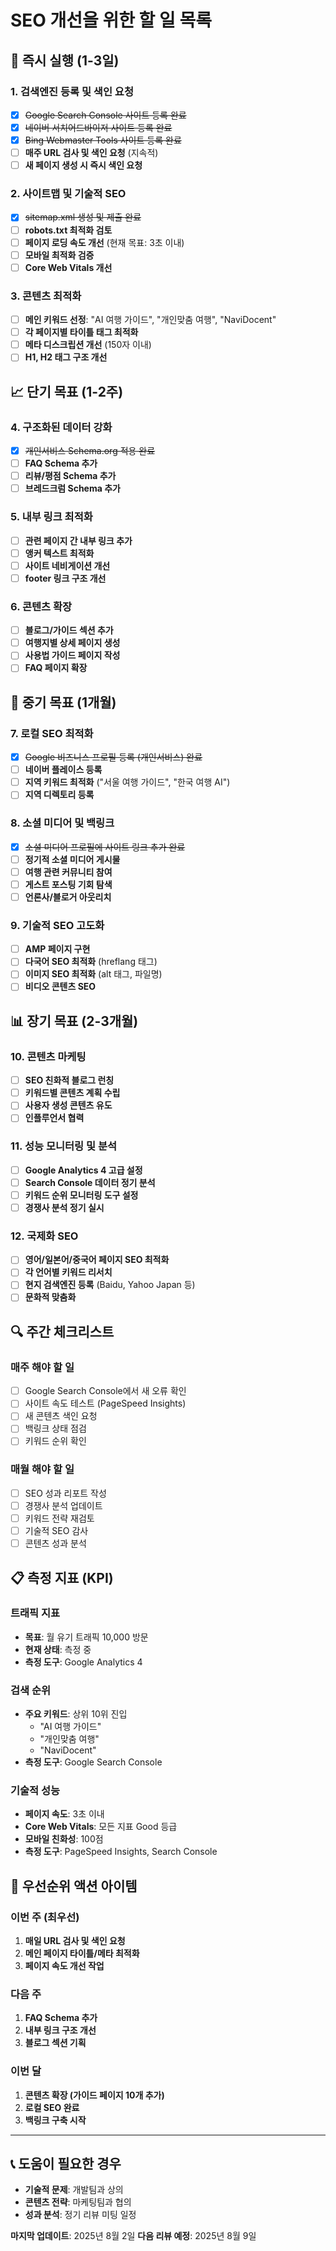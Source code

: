 # SEO 개선을 위한 할 일 목록

## 🎯 즉시 실행 (1-3일)

### 1. 검색엔진 등록 및 색인 요청
- [x] ~~Google Search Console 사이트 등록 완료~~
- [x] ~~네이버 서치어드바이저 사이트 등록 완료~~
- [x] ~~Bing Webmaster Tools 사이트 등록 완료~~
- [ ] **매주 URL 검사 및 색인 요청** (지속적)
- [ ] **새 페이지 생성 시 즉시 색인 요청**

### 2. 사이트맵 및 기술적 SEO
- [x] ~~sitemap.xml 생성 및 제출 완료~~
- [ ] **robots.txt 최적화 검토**
- [ ] **페이지 로딩 속도 개선** (현재 목표: 3초 이내)
- [ ] **모바일 최적화 검증**
- [ ] **Core Web Vitals 개선**

### 3. 콘텐츠 최적화
- [ ] **메인 키워드 선정**: "AI 여행 가이드", "개인맞춤 여행", "NaviDocent"
- [ ] **각 페이지별 타이틀 태그 최적화**
- [ ] **메타 디스크립션 개선** (150자 이내)
- [ ] **H1, H2 태그 구조 개선**

## 📈 단기 목표 (1-2주)

### 4. 구조화된 데이터 강화
- [x] ~~개인서비스 Schema.org 적용 완료~~
- [ ] **FAQ Schema 추가**
- [ ] **리뷰/평점 Schema 추가**
- [ ] **브레드크럼 Schema 추가**

### 5. 내부 링크 최적화
- [ ] **관련 페이지 간 내부 링크 추가**
- [ ] **앵커 텍스트 최적화**
- [ ] **사이트 네비게이션 개선**
- [ ] **footer 링크 구조 개선**

### 6. 콘텐츠 확장
- [ ] **블로그/가이드 섹션 추가**
- [ ] **여행지별 상세 페이지 생성**
- [ ] **사용법 가이드 페이지 작성**
- [ ] **FAQ 페이지 확장**

## 🚀 중기 목표 (1개월)

### 7. 로컬 SEO 최적화
- [x] ~~Google 비즈니스 프로필 등록 (개인서비스) 완료~~
- [ ] **네이버 플레이스 등록**
- [ ] **지역 키워드 최적화** ("서울 여행 가이드", "한국 여행 AI")
- [ ] **지역 디렉토리 등록**

### 8. 소셜 미디어 및 백링크
- [x] ~~소셜 미디어 프로필에 사이트 링크 추가 완료~~
- [ ] **정기적 소셜 미디어 게시물**
- [ ] **여행 관련 커뮤니티 참여**
- [ ] **게스트 포스팅 기회 탐색**
- [ ] **언론사/블로거 아웃리치**

### 9. 기술적 SEO 고도화
- [ ] **AMP 페이지 구현**
- [ ] **다국어 SEO 최적화** (hreflang 태그)
- [ ] **이미지 SEO 최적화** (alt 태그, 파일명)
- [ ] **비디오 콘텐츠 SEO**

## 📊 장기 목표 (2-3개월)

### 10. 콘텐츠 마케팅
- [ ] **SEO 친화적 블로그 런칭**
- [ ] **키워드별 콘텐츠 계획 수립**
- [ ] **사용자 생성 콘텐츠 유도**
- [ ] **인플루언서 협력**

### 11. 성능 모니터링 및 분석
- [ ] **Google Analytics 4 고급 설정**
- [ ] **Search Console 데이터 정기 분석**
- [ ] **키워드 순위 모니터링 도구 설정**
- [ ] **경쟁사 분석 정기 실시**

### 12. 국제화 SEO
- [ ] **영어/일본어/중국어 페이지 SEO 최적화**
- [ ] **각 언어별 키워드 리서치**
- [ ] **현지 검색엔진 등록** (Baidu, Yahoo Japan 등)
- [ ] **문화적 맞춤화**

## 🔍 주간 체크리스트

### 매주 해야 할 일
- [ ] Google Search Console에서 새 오류 확인
- [ ] 사이트 속도 테스트 (PageSpeed Insights)
- [ ] 새 콘텐츠 색인 요청
- [ ] 백링크 상태 점검
- [ ] 키워드 순위 확인

### 매월 해야 할 일
- [ ] SEO 성과 리포트 작성
- [ ] 경쟁사 분석 업데이트
- [ ] 키워드 전략 재검토
- [ ] 기술적 SEO 감사
- [ ] 콘텐츠 성과 분석

## 📋 측정 지표 (KPI)

### 트래픽 지표
- **목표**: 월 유기 트래픽 10,000 방문
- **현재 상태**: 측정 중
- **측정 도구**: Google Analytics 4

### 검색 순위
- **주요 키워드**: 상위 10위 진입
  - "AI 여행 가이드"
  - "개인맞춤 여행"
  - "NaviDocent"
- **측정 도구**: Google Search Console

### 기술적 성능
- **페이지 속도**: 3초 이내
- **Core Web Vitals**: 모든 지표 Good 등급
- **모바일 친화성**: 100점
- **측정 도구**: PageSpeed Insights, Search Console

## 🎯 우선순위 액션 아이템

### 이번 주 (최우선)
1. **매일 URL 검사 및 색인 요청**
2. **메인 페이지 타이틀/메타 최적화**
3. **페이지 속도 개선 작업**

### 다음 주
1. **FAQ Schema 추가**
2. **내부 링크 구조 개선**
3. **블로그 섹션 기획**

### 이번 달
1. **콘텐츠 확장 (가이드 페이지 10개 추가)**
2. **로컬 SEO 완료**
3. **백링크 구축 시작**

---

## 📞 도움이 필요한 경우

- **기술적 문제**: 개발팀과 상의
- **콘텐츠 전략**: 마케팅팀과 협의
- **성과 분석**: 정기 리뷰 미팅 일정

**마지막 업데이트**: 2025년 8월 2일
**다음 리뷰 예정**: 2025년 8월 9일